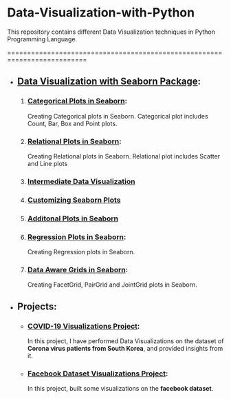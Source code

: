 # Data-Visualization-with-Python
This repository contains different Data Visualization techniques in Python Programming Language.

==========================================================================

- ## [Data Visualization with Seaborn Package](https://github.com/Ravjot03/Data-Visualization-with-Seaborn):
  
  1. ### [Categorical Plots in Seaborn](https://github.com/Ravjot03/Data-Visualization-with-Seaborn/tree/master/Categorical%20Plot):
        Creating Categorical plots in Seaborn. Categorical plot includes Count, Bar, Box and Point plots.
  2. ### [Relational Plots in Seaborn](https://github.com/Ravjot03/Data-Visualization-with-Seaborn/tree/master/Relational%20Plot): 
        Creating Relational plots in Seaborn. Relational plot includes Scatter and Line plots
  3. ### [Intermediate Data Visualization](https://github.com/Ravjot03/Data-Visualization-with-Seaborn/tree/master/Intermediate%20Data%20Visualization)
  
  4. ### [Customizing Seaborn Plots](https://github.com/Ravjot03/Data-Visualization-with-Seaborn/tree/master/Customizing%20Seaborn%20Plots)
  
  5. ### [Additonal Plots in Seaborn](https://github.com/Ravjot03/Data-Visualization-with-Seaborn/tree/master/Additional%20Plots)
  
  6. ### [Regression Plots in Seaborn](https://github.com/Ravjot03/Data-Visualization-with-Seaborn/tree/master/Regression%20Plots):
        Creating Regression plots in Seaborn.
        
  7. ### [Data Aware Grids in Seaborn](https://github.com/Ravjot03/Data-Visualization-with-Seaborn/tree/master/Data%20Aware%20Grids):
        Creating FacetGrid, PairGrid and JointGrid plots in Seaborn.

- ## Projects:
  * ### [COVID-19 Visualizations Project](https://github.com/Ravjot03/Covid-19-Visualizations):
      In this project, I have performed Data Visualizations on the dataset of **Corona virus patients from South Korea**, and provided insights from it.
    
  * ### [Facebook Dataset Visualizations Project](https://github.com/Ravjot03/Facebook-dataset):
      In this project, built some visualizations on the **facebook dataset**.

